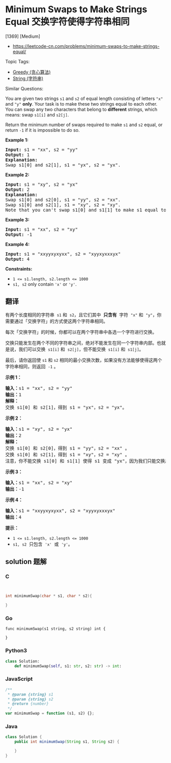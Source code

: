 # Minimum Swaps to Make Strings Equal 交换字符使得字符串相同

[1369] [Medium]

- https://leetcode-cn.com/problems/minimum-swaps-to-make-strings-equal/

Topic Tags:

- [Greedy (贪心算法)](https://leetcode-cn.com/tag/greedy/)
- [String (字符串)](https://leetcode-cn.com/tag/string/)

Similar Questions:

You are given two strings `s1` and `s2` of equal length consisting of letters `"x"` and `"y"` **only**. Your task is to make these two strings equal to each other. You can swap any two characters that belong to **different** strings, which means: swap `s1[i]` and `s2[j]`.

Return the minimum number of swaps required to make `s1` and `s2` equal, or return `-1` if it is impossible to do so.

**Example 1:**

<pre><strong>Input:</strong> s1 = "xx", s2 = "yy"
<strong>Output:</strong> 1
<strong>Explanation: 
</strong>Swap s1[0] and s2[1], s1 = "yx", s2 = "yx".</pre>

**Example 2:**

<pre><strong>Input:</strong> s1 = "xy", s2 = "yx"
<strong>Output:</strong> 2
<strong>Explanation: 
</strong>Swap s1[0] and s2[0], s1 = "yy", s2 = "xx".
Swap s1[0] and s2[1], s1 = "xy", s2 = "xy".
Note that you can't swap s1[0] and s1[1] to make s1 equal to "yx", cause we can only swap chars in different strings.</pre>

**Example 3:**

<pre><strong>Input:</strong> s1 = "xx", s2 = "xy"
<strong>Output:</strong> -1
</pre>

**Example 4:**

<pre><strong>Input:</strong> s1 = "xxyyxyxyxx", s2 = "xyyxyxxxyx"
<strong>Output:</strong> 4
</pre>

**Constraints:**

- `1 <= s1.length, s2.length <= 1000`
- `s1, s2` only contain `'x'` or `'y'`.

## 翻译

有两个长度相同的字符串  `s1` 和  `s2`，且它们其中  **只含有**  字符  `"x"` 和  `"y"`，你需要通过「交换字符」的方式使这两个字符串相同。

每次「交换字符」的时候，你都可以在两个字符串中各选一个字符进行交换。

交换只能发生在两个不同的字符串之间，绝对不能发生在同一个字符串内部。也就是说，我们可以交换  `s1[i]` 和  `s2[j]`，但不能交换  `s1[i]` 和  `s1[j]`。

最后，请你返回使 `s1` 和 `s2` 相同的最小交换次数，如果没有方法能够使得这两个字符串相同，则返回  `-1` 。

**示例 1：**

<pre><strong>输入：</strong>s1 = "xx", s2 = "yy"
<strong>输出：</strong>1
<strong>解释：
</strong>交换 s1[0] 和 s2[1]，得到 s1 = "yx"，s2 = "yx"。</pre>

**示例 2：**

<pre><strong>输入：</strong>s1 = "xy", s2 = "yx"
<strong>输出：</strong>2
<strong>解释：
</strong>交换 s1[0] 和 s2[0]，得到 s1 = "yy"，s2 = "xx" 。
交换 s1[0] 和 s2[1]，得到 s1 = "xy"，s2 = "xy" 。
注意，你不能交换 s1[0] 和 s1[1] 使得 s1 变成 "yx"，因为我们只能交换属于两个不同字符串的字符。</pre>

**示例 3：**

<pre><strong>输入：</strong>s1 = "xx", s2 = "xy"
<strong>输出：</strong>-1
</pre>

**示例 4：**

<pre><strong>输入：</strong>s1 = "xxyyxyxyxx", s2 = "xyyxyxxxyx"
<strong>输出：</strong>4
</pre>

**提示：**

- `1 <= s1.length, s2.length <= 1000`
- `s1, s2`  只包含  `'x'`  或  `'y'`。

## solution 题解

### C

```c


int minimumSwap(char * s1, char * s2){

}


```

### Go

```golang
func minimumSwap(s1 string, s2 string) int {

}
```

### Python3

```python
class Solution:
    def minimumSwap(self, s1: str, s2: str) -> int:

```

### JavaScript

```javascript
/**
 * @param {string} s1
 * @param {string} s2
 * @return {number}
 */
var minimumSwap = function (s1, s2) {};
```

### Java

```java
class Solution {
    public int minimumSwap(String s1, String s2) {

    }
}
```
